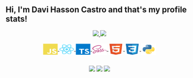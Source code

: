 ## Hi, I'm Davi Hasson Castro and that's my profile stats!

<div align="center">
  <a href="https://github.com/dv-script">
  <img height="160px" src="https://github-readme-stats.vercel.app/api?username=dv-script&show_icons=true&theme=dracula&include_all_commits=true&count_private=true"/>
  <img height="160px" src="https://github-readme-stats.vercel.app/api/top-langs/?username=dv-script&layout=compact&langs_count=7&theme=dracula"/>
</div>
<div style="display: inline_block" align="center"><br>
  <img align="center" alt="dv-JS" height="30" width="40" src="https://raw.githubusercontent.com/devicons/devicon/master/icons/javascript/javascript-plain.svg">
  <img align="center" alt="dv-React" height="30" width="40" src="https://raw.githubusercontent.com/devicons/devicon/master/icons/react/react-original.svg">
  <img align="center" alt="dv-Tp" height="30" width="40" src="https://raw.githubusercontent.com/devicons/devicon/master/icons/typescript/typescript-original.svg">
  <img align="center" alt="dv-Python" height="30" width="40" src="https://raw.githubusercontent.com/devicons/devicon/master/icons/sass/sass-original.svg">
  <img align="center" alt="dv-HTML" height="30" width="40" src="https://raw.githubusercontent.com/devicons/devicon/master/icons/html5/html5-original.svg">
  <img align="center" alt="dv-CSS" height="30" width="40" src="https://raw.githubusercontent.com/devicons/devicon/master/icons/css3/css3-original.svg">
  <img align="center" alt="dv-Python" height="30" width="40" src="https://raw.githubusercontent.com/devicons/devicon/master/icons/python/python-original.svg">
  
  ##
  
<div align="center"> 
  <a href="https://instagram.com/davvi.castro" target="_blank"><img src="https://img.shields.io/badge/-Instagram-%23E4405F?style=for-the-badge&logo=instagram&logoColor=white" target="_blank"></a>
  <a href = "mailto:davihasson@gmail.com" target="_blank"><img src="https://img.shields.io/badge/-Gmail-%23333?style=for-the-badge&logo=gmail&logoColor=white" target="_blank"></a>
  <a href="https://www.linkedin.com/in/davi-hasson-castro-3968751ab/" target="_blank"><img src="https://img.shields.io/badge/-LinkedIn-%230077B5?style=for-the-badge&logo=linkedin&logoColor=white"></a>
</div>

